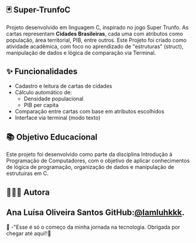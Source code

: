 ## 🃏 Super-TrunfoC
Projeto desenvolvido em linguagem C, inspirado no jogo Super Trunfo. As cartas representam **Cidades Brasileiras**, cada uma com atributos como população, área territorial, PIB, entre outros.
Este Projeto foi criado como atividade acadêmica, com foco no aprendizado de "estruturas" (struct), manipulação de dados e lógica de comparação via Terminal.
## ✨ Funcionalidades
- Cadastro e leitura de cartas de cidades
- Cálculo automático de:
  - Densidade populacional
  - PIB per capita
- Comparação entre cartas com base em atributos escolhidos
- Interface via terminal (modo texto)
## 📚 Objetivo Educacional 
Este projeto foi desenvolvido como parte da disciplina Introdução á Programação de Computadores, com o objetivo de aplicar conhecimentos de lógica de programação, organização de dados e manipulação de estrutuiras em C.
## 👩🏻‍💻 Autora
Ana Luísa Oliveira Santos
GitHub:[@Iamluhkkk](https://github.com/Iamluhkkk).
---
📝 -"Esse é só o começo da minha jornada na tecnologia. Obrigada por chegar até aqui!!💙
